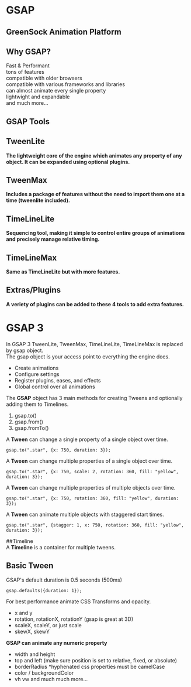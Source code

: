 # GSAP
## GreenSock Animation Platform
  
## Why GSAP?  
Fast & Performant  
tons of features  
compatible with older browsers  
compatible with various frameworks and libraries  
can almost animate every single property  
lightwight and expandable  
and much more...  
  
## GSAP Tools  
  
## TweenLite  
**The lightweight core of the engine which animates any property of any object. It can be expanded using optional plugins.**  
  
## TweenMax
**Includes a package of features without the need to import them one at a time (tweenlite included).**  
  
## TimeLineLite  
**Sequencing tool, making it simple to control entire groups of animations and precisely manage relative timing.**  
  
## TimeLineMax  
**Same as TimeLineLite but with more features.**  
  
## Extras/Plugins  
**A veriety of plugins can be added to these 4 tools to add extra features.**  
   
# GSAP 3  
  
In GSAP 3 TweenLite, TweenMax, TimeLineLite, TimeLineMax is replaced by gsap object.  
The gsap object is your access point to everything the engine does.  
- Create animations  
- Configure settings
- Register plugins, eases, and effects  
- Global control over all animations  
  
The **GSAP** object has 3 main methods for creating Tweens and optionally adding them to Timelines.  
1. gsap.to()  
2. gsap.from()  
3. gsap.fromTo()  
  
A **Tween** can change a single property of a single object over time.  
```
gsap.to(".star", {x: 750, duration: 3});
```  
  
A **Tween** can change multiple properties of a single object over time.  
```
gsap.to(".star", {x: 750, scale: 2, rotation: 360, fill: "yellow", duration: 3});
```  
  
A **Tween** can change multiple properties of multiple objects over time.  
```
gsap.to(".star", {x: 750, rotation: 360, fill: "yellow", duration: 3});
```  
  
A **Tween** can animate multiple objects with staggered start times.  
```
gsap.to(".star", {stagger: 1, x: 750, rotation: 360, fill: "yellow", duration: 3});
```  
  
##Timeline  
A **Timeline** is a container for multiple tweens.  
  
## Basic Tween  
GSAP's default duration is 0.5 seconds (500ms)  
```
gsap.defaults({duration: 1});
```
  
For best performance animate CSS Transforms and opacity.  
- x and y  
- rotation, rotationX, rotationY (gsap is great at 3D)
- scaleX, scaleY, or just scale
- skewX, skewY  
  
**GSAP can animate any numeric property**
- width and height
- top and left (make sure position is set to relative, fixed, or absolute)
- borderRadius *hyphenated css properties must be camelCase
- color / backgroundColor
- vh vw and much much more...  
